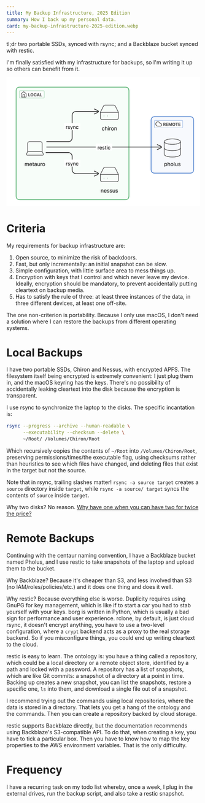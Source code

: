 ```yaml
---
title: My Backup Infrastructure, 2025 Edition
summary: How I back up my personal data.
card: my-backup-infrastructure-2025-edition.webp
---
```


tl;dr two portable SSDs, synced with rsync; and a Backblaze bucket synced with restic.

I'm finally satisfied with my infrastructure for backups, so I'm writing it up so others can benefit from it.

![TODO TODO TODO](/assets/content/my-backup-infrastructure-2025-edition/infra.svg)

# Criteria

My requirements for backup infrastructure are:

1. Open source, to minimize the risk of backdoors.
1. Fast, but only incrementally: an initial snapshot can be slow.
1. Simple configuration, with little surface area to mess things up.
1. Encryption with keys that I control and which never leave my device. Ideally, encryption should be mandatory, to prevent accidentally putting cleartext on backup media.
1. Has to satisfy the rule of three: at least three instances of the data, in three different devices, at least one off-site.

The one non-criterion is portability. Because I only use macOS, I don't need a solution where I can restore the backups from different operating systems.

# Local Backups

I have two portable SSDs, Chiron and Nessus, with encrypted APFS. The filesystem itself being encrypted is extremely convenient: I just plug them in, and the macOS keyring has the keys. There's no possibility of accidentally leaking cleartext into the disk because the encryption is transparent.

I use rsync to synchronize the laptop to the disks. The specific incantation is:

```bash
rsync --progress --archive --human-readable \
      --executability --checksum --delete \
      ~/Root/ /Volumes/Chiron/Root
```

Which recursively copies the contents of `~/Root` into `/Volumes/Chiron/Root`, preserving permissions/times/the executable flag, using checksums rather than heuristics to see which files have changed, and deleting files that exist in the target but not the source.

Note that in rsync, trailing slashes matter! `rsync -a source target` creates a `source` directory inside `target`, while `rsync -a source/ target` syncs the contents of `source` inside `target`.

Why two disks? No reason. [Why have one when you can have two for twice the price?][hadden]

[hadden]: https://www.youtube.com/watch?v=Et4sMJP9FmM

# Remote Backups

Continuing with the centaur naming convention, I have a Backblaze bucket named Pholus, and I use restic to take snapshots of the laptop and upload them to the bucket.

Why Backblaze? Because it's cheaper than S3, and less involved than S3 (no IAM/roles/policies/etc.) and it does one thing and does it well.

Why restic? Because everything else is worse. Duplicity requires using GnuPG for key management, which is like if to start a car you had to stab yourself with your keys. borg is written in Python, which is usually a bad sign for performance and user experience. rclone, by default, is just cloud rsync, it doesn't encrypt anything, you have to use a two-level configuration, where a `crypt` backend acts as a proxy to the real storage backend. So if you misconfigure things, you could end up writing cleartext to the cloud.

restic is easy to learn. The ontology is: you have a thing called a repository, which could be a local directory or a remote object store, identified by a path and locked with a password. A repository has a list of snapshots, which are like Git commits: a snapshot of a directory at a point in time. Backing up creates a new snapshot, you can list the snapshots, restore a specific one, `ls` into them, and download a single file out of a snapshot.

I recommend trying out the commands using local repositories, where the data is stored in a directory. That lets you get a hang of the ontology and the commands. Then you can create a repository backed by cloud storage.

restic supports Backblaze directly, but the documentation recommends using Backblaze's S3-compatible API. To do that, when creating a key, you have to tick a particular box. Then you have to know how to map the key properties to the AWS environment variables. That is the only difficulty.

# Frequency

I have a recurring task on my todo list whereby, once a week, I plug in the external drives, run the backup script, and also take a restic snapshot.
